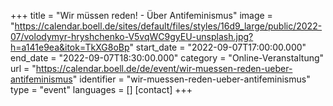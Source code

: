+++
title = "Wir müssen reden! - Über Antifeminismus"
image = "https://calendar.boell.de/sites/default/files/styles/16d9_large/public/2022-07/volodymyr-hryshchenko-V5vqWC9gyEU-unsplash.jpg?h=a141e9ea&itok=TkXG8oBp"
start_date = "2022-09-07T17:00:00.000"
end_date = "2022-09-07T18:30:00.000"
category = "Online-Veranstaltung"
url = "https://calendar.boell.de/de/event/wir-muessen-reden-ueber-antifeminismus"
identifier = "wir-muessen-reden-ueber-antifeminismus"
type = "event"
languages = []
[contact]
+++